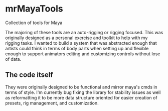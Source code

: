 # mrMayaTools

Collection of tools for Maya

The majoring of these tools are an auto-rigging or rigging focused. This was originally designed as a personal exercise and toolkit to help with my rigging tasks.
I wanted to build a system that was abstracted enough that artists could think in terms of body parts when setting up and flexible enough to support animators editing and customizing controls without lose of data.

## The code itself

They were originally designed to be functional and mirror maya's cmds in terms of style.
I'm currently bug fixing the library for stability issues as well as reformatting it to be more data structure oriented for easier creation of presets, rig management, and customization.
